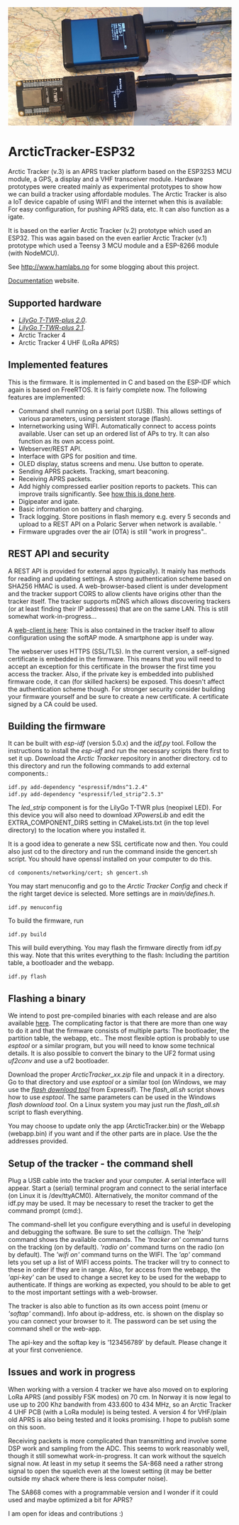 ![Arctic Tracker and LilyGo T-TWR](trackers.jpg)
# ArcticTracker-ESP32

Arctic Tracker (v.3) is an APRS tracker platform based on the ESP32S3 MCU module, a GPS, a display and a 
VHF transceiver module. Hardware prototypes were created mainly as experimental prototypes to show how we can build a 
tracker using affordable modules. The Arctic Tracker is also a IoT device capable of using WIFI and the internet when this 
is available: For easy configuration, for pushing APRS data, etc. It can also function as a igate. 

It is based on the earlier Arctic Tracker (v.2) prototype which used an ESP32. This was again based on the even earlier 
Arctic Tracker (v.1) prototype which used a Teensy 3 MCU module and a ESP-8266 module (with NodeMCU). 

See http://www.hamlabs.no for some blogging about this project. 

[Documentation](https://doc.arctictracker.no) website.  

## Supported hardware

* [_LilyGo T-TWR-plus 2.0_](https://www.lilygo.cc/products/t-twr-plus?variant=42911934185653).
* [_LilyGo T-TWR-plus 2.1_](https://lilygo.cc/products/t-twr-rev2-1).
* Arctic Tracker 4
* Arctic Tracker 4 UHF (LoRa APRS)

## Implemented features

This is the firmware. It is implemented in C and based on the ESP-IDF which again is based on FreeRTOS. 
It is fairly complete now. The following features are implemented:

* Command shell running on a serial port (USB). This allows settings of various parameters, using persistent storage (flash).
* Internetworking using WIFI. Automatically connect to access points available. User can set up 
  an ordered list of APs to try. It can also function as its own access point.
* Webserver/REST API.
* Interface with GPS for position and time. 
* OLED display, status screens and menu. Use button to operate.
* Sending APRS packets. Tracking, smart beaconing.
* Receiving APRS packets. 
* Add highly compressed earlier position reports to packets. This can improve trails significantly.
  See [how this is done here](http://hamlabs.no/2020/11/02/improving-trails-with-arctic-tracker/). 
* Digipeater and igate. 
* Basic information on battery and charging.
* Track logging. Store positions in flash memory e.g. every 5 seconds and upload to a REST
  API on a Polaric Server when network is available. '
* Firmware upgrades over the air (OTA) is still "work in progress"..

## REST API and security
A REST API is provided for external apps (typically). It mainly has methods for reading and updating settings. A strong authentication scheme based on SHA256 HMAC is used. A web-browser-based client is under development and the tracker support CORS to allow clients have origins other than the tracker itself. The tracker supports mDNS which allows discovering trackers (or at least finding their IP addresses) that are on the same LAN. This is still somewhat work-in-progress...

A [web-client is here](https://github.com/Hamlabs/ArcticTracker-Webapp): This is also contained in the tracker itself to allow configuration using the softAP mode. A smartphone app is under way. 

The webserver uses HTTPS (SSL/TLS). In the current version, a self-signed certificate is embedded in the firmware. This means that you will need to accept an exception for this certificate in the browser the first time you access the tracker. Also, if the private key is embedded into published firmware code, it can (for skilled hackers) be exposed. This doesn't affect the authentication scheme though. For stronger security consider building your firmware yourself and be sure to create a new certificate. A certificate signed by a CA could be used. 

## Building the firmware
It can be built with *esp-idf* (version 5.0.x) and the *idf.py* tool. Follow the instructions to install the *esp-idf* and run the necessary scripts there first to set it up. Download the *Arctic Tracker* repository in another directory. cd to this directory and run the following commands to add external components.: 
  ```
  idf.py add-dependency "espressif/mdns^1.2.4" 
  idf.py add-dependency "espressif/led_strip^2.5.3" 
  ```
The *led_strip* component is for the LilyGo T-TWR plus (neopixel LED). For this device you will also need to download *XPowersLib* and edit the EXTRA_COMPONENT_DIRS setting in CMakeLists.txt (in the top level directory) to the location where you installed it.

It is a good idea to generate a new SSL certificate now and then. You could also just cd to the directory and run the command inside the gencert.sh script. You should have openssl installed on your computer to do this. 
  ```
  cd components/networking/cert; sh gencert.sh
  ```
You may start menuconfig and go to the *Arctic Tracker Config* and check if the right target device is selected. More settings are in *main/defines.h*.
  ```
  idf.py menuconfig
  ```
  
To build the firmware, run
  ```
  idf.py build
  ```
This will build everything. You may flash the firmware directly from idf.py this way. Note that this writes everything to the flash: Including the partition table, a bootloader and the webapp. 
  ```
  idf.py flash
  ```

## Flashing a binary
We intend to post pre-compiled binaries with each release and are also available [here](https://arctictracker.no/download/). The complicating factor is that there are more than one way to do it and that the firmware consists of multiple parts: The bootloader, the partition table, the webapp, etc.. The most flexible option is probably to use *esptool* or a similar program, but you will need to know some technical details. It is also possible to convert the binary to the UF2 format using *uf2conv* and use a uf2 bootloader.

Download the proper *ArcticTracker_xx.zip* file and unpack it in a directory. Go to that directory and use *esptool* or a similar tool (on Windows, we may use the [*flash download tool*](https://www.espressif.com/en/support/download/other-tools) from Expressif). The *flash_all.sh* script shows how to use *esptool*. The same parameters can be used in the Windows *flash download tool*. On a Linux system you may just run the *flash_all.sh* script to flash everything. 

You may choose to update only the app (ArcticTracker.bin) or the Webapp (webapp.bin) if you want and if the other parts are in place. Use the the addresses provided. 


## Setup of the tracker - the command shell
Plug a USB cable into the tracker and your computer. A serial interface will appear. Start a (serial) terminal program and connect to the serial interface (on Linux it is /dev/ttyACM0). Alternatively, the monitor command of the idf.py may be used. It may be necessary to reset the tracker to get the command prompt (cmd:). 

The command-shell let you configure everything and is useful in developing and debugging the software. Be sure to set the *callsign*. The *'help'* command shows the available commands. The *'tracker on'* command turns on the tracking (on by default). *'radio on'* command turns on the radio (on by default). The *'wifi on'* command turns on the WIFI. The *'ap'* command lets you set up a list of WIFI access points. The tracker will try to connect to these in order if they are in range. Also, for access from the webapp, the *'api-key'* can be used to change a secret key to be used for the webapp to authenticate. If things are working as expected, you should to be able to get to the most important settings with a web-browser. 

The tracker is also able to function as its own access point (menu or *'softap'* command). Info about ip-address, etc. is shown on the display so you can connect your browser to it. The password can be set using the command shell or the web-app. 

The api-key and the softap key is '123456789' by default. Please change it at your first convenience.

## Issues and work in progress
When working with a version 4 tracker we have also moved on to exploring LoRa APRS (and possibly FSK modes) on 70 cm.  In Norway it is now legal to use up to 200 Khz bandwith from 433.600 to 434 MHz, so an Arctic Tracker 4 UHF PCB (with a LoRa module) is being tested. A version 4 for VHF/plain old APRS is also being tested and it looks promising. I hope to publish some on this soon. 

Receiving packets is more complicated than transmitting and involve some DSP work and sampling from the ADC. This seems to work reasonably well, though it still somewhat work-in-progress. It can work without the squelch signal now. At least in my setup it seems the SA-868 need a rather strong signal to open the squelch even at the lowest setting (it may be better outside my shack where there is less computer noise).

The SA868 comes with a programmable version and I wonder if it could used and maybe optimized a bit for APRS? 

I am open for ideas and contributions :)
 

